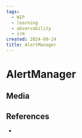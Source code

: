 ```yaml
---
tags:
  - WIP
  - learning
  - observability
  - irm
created: 2024-09-24
title: AlertManager
---
```


# AlertManager

## Media

## References

- 
